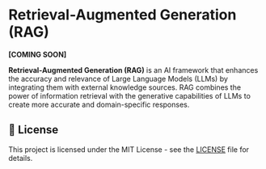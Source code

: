 # Retrieval-Augmented Generation (RAG)

**[COMING SOON]** 

**Retrieval-Augmented Generation (RAG)** is an AI framework that enhances the accuracy and 
relevance of Large Language Models (LLMs) by integrating them with external knowledge 
sources. RAG combines the power of information retrieval with the generative 
capabilities of LLMs to create more accurate and domain-specific responses. 

## 📜 License

This project is licensed under the MIT License - see the [LICENSE](LICENSE) file for details.